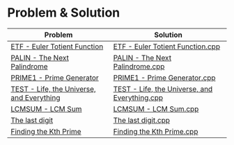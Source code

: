 # Problem & Solution
| Problem | Solution |
| ------- | -------- |
| [ETF - Euler Totient Function](https://www.spoj.com/problems/ETF/) | [ETF - Euler Totient Function.cpp](https://github.com/SohagMollik/SPOJ-Online-Judge-Solution/blob/main/ETF%20-%20Euler%20Totient%20Function.cpp) |
| [PALIN - The Next Palindrome](https://www.spoj.com/problems/PALIN/#:~:text=PALIN%20%2D%20The%20Next%20Palindrome&text=A%20positive%20integer%20is%20called,larger%20than%20K%20to%20output.) | [PALIN - The Next Palindrome.cpp](https://github.com/SohagMollik/SPOJ-Online-Judge-Solution/blob/main/PALIN%20-%20The%20Next%20Palindrome.cpp) |
| [PRIME1 - Prime Generator](https://www.spoj.com/problems/PRIME1/) | [PRIME1 - Prime Generator.cpp](https://github.com/SohagMollik/SPOJ-Online-Judge-Solution/blob/main/PRIME1%20-%20Prime%20Generator.cpp) |
| [TEST - Life, the Universe, and Everything](https://www.spoj.com/problems/TEST/) | [TEST - Life, the Universe, and Everything.cpp](https://github.com/SohagMollik/SPOJ-Online-Judge-Solution/blob/main/TEST%20-%20Life%2C%20the%20Universe%2C%20and%20Everything.cpp) |
| [LCMSUM - LCM Sum](https://www.spoj.com/problems/LCMSUM/) | [LCMSUM - LCM Sum.cpp](https://github.com/SohagMollik/SPOJ-Online-Judge-Solution/blob/main/LCMSUM%20-%20LCM%20Sum.cpp) |
| [The last digit](https://www.spoj.com/problems/LASTDIG/) | [The last digit.cpp](https://github.com/SohagMollik/SPOJ-Online-Judge-Solution/blob/main/Solution/The%20last%20digit.cpp) |
| [Finding the Kth Prime](https://www.spoj.com/problems/TDKPRIME/) | [Finding the Kth Prime.cpp](https://github.com/SohagMollik/SPOJ-Online-Judge-Solution/blob/main/Solution/M%20-%20Finding%20the%20Kth%20Prime.cpp) |
